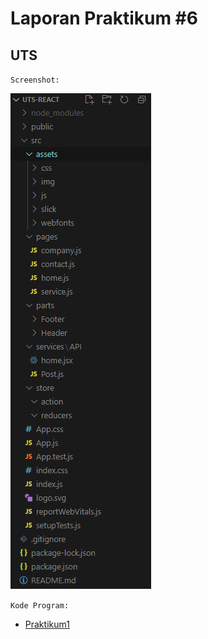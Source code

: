# Laporan Praktikum #6

## UTS

`Screenshot:`

![Praktikum1](img/Screenshot_1.png)

`Kode Program:`

* [Praktikum1](../../src/06_redux)